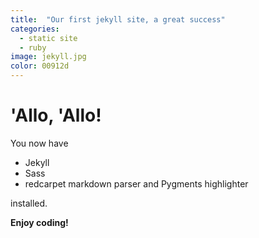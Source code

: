 ```yaml
---
title:  "Our first jekyll site, a great success"
categories:
  - static site
  - ruby
image: jekyll.jpg
color: 00912d
---
```


# 'Allo, 'Allo!

You now have

- Jekyll
- Sass
- redcarpet markdown parser and Pygments highlighter

installed.

**Enjoy coding!**
